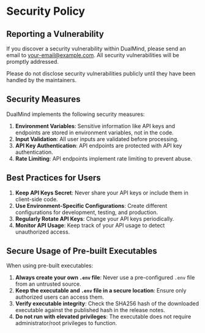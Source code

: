 # Security Policy

## Reporting a Vulnerability

If you discover a security vulnerability within DualMind, please send an email to [your-email@example.com](mailto:your-email@example.com). All security vulnerabilities will be promptly addressed.

Please do not disclose security vulnerabilities publicly until they have been handled by the maintainers.

## Security Measures

DualMind implements the following security measures:

1. **Environment Variables**: Sensitive information like API keys and endpoints are stored in environment variables, not in the code.
2. **Input Validation**: All user inputs are validated before processing.
3. **API Key Authentication**: API endpoints are protected with API key authentication.
4. **Rate Limiting**: API endpoints implement rate limiting to prevent abuse.

## Best Practices for Users

1. **Keep API Keys Secret**: Never share your API keys or include them in client-side code.
2. **Use Environment-Specific Configurations**: Create different configurations for development, testing, and production.
3. **Regularly Rotate API Keys**: Change your API keys periodically.
4. **Monitor API Usage**: Keep track of your API usage to detect unauthorized access.

## Secure Usage of Pre-built Executables

When using pre-built executables:

1. **Always create your own `.env` file**: Never use a pre-configured `.env` file from an untrusted source.
2. **Keep the executable and `.env` file in a secure location**: Ensure only authorized users can access them.
3. **Verify executable integrity**: Check the SHA256 hash of the downloaded executable against the published hash in the release notes.
4. **Do not run with elevated privileges**: The executable does not require administrator/root privileges to function. 